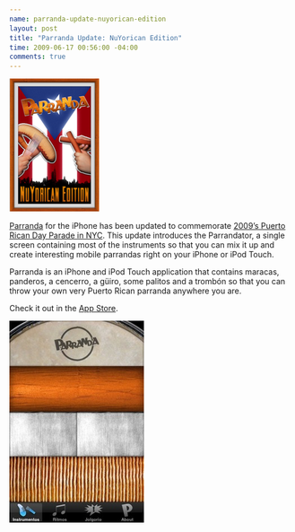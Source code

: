 ```yaml
---
name: parranda-update-nuyorican-edition
layout: post
title: "Parranda Update: NuYorican Edition"
time: 2009-06-17 00:56:00 -04:00
comments: true
---
```

[![](3835484-3366790-thumbnail.jpg)](Screenshot%2520on%25202009-06-17%2520at%252012.59.07%2520AM.png)

[Parranda](http://vayabroqui.com/2009/04/01/parranda-puerto-rico/) for the iPhone has been updated to commemorate [2009’s Puerto Rican Day Parade in NYC](http://www.flickr.com/photos/oquendo/sets/72157619663148579/). This update introduces the Parrandator, a single screen containing most of the instruments so that you can mix it up and create interesting mobile parrandas right on your iPhone or iPod Touch.

Parranda is an iPhone and iPod Touch application that contains maracas, panderos, a cencerro, a güiro, some palitos and a trombón so that you can throw your own very Puerto Rican parranda anywhere you are.

Check it out in the [App Store](http://itunes.apple.com/WebObjects/MZStore.woa/wa/viewSoftware?id=297296714&mt=8).

[![The new Parrandator](3835484-3374497-thumbnail.jpg)](thumbnails%2F3835484-3374492-thumbnail.jpg)
